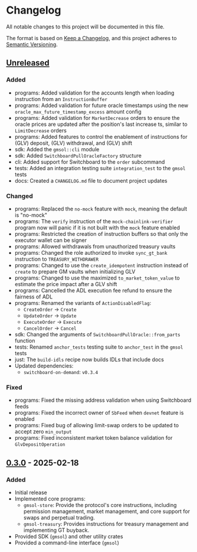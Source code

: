 # Changelog

All notable changes to this project will be documented in this file.

The format is based on [Keep a Changelog](https://keepachangelog.com/en/1.1.0/),
and this project adheres to [Semantic Versioning](https://semver.org/spec/v2.0.0.html).

## [Unreleased]

### Added

- programs: Added validation for the accounts length when loading instruction from an `InstructionBuffer`
- programs: Added validation for future oracle timestamps using the new `oracle_max_future_timestamp_excess` amount config
- programs: Added validation for `MarketDecrease` orders to ensure the oracle prices are updated after the position's last increase ts, similar to `LimitDecrease` orders
- programs: Added features to control the enablement of instructions for (GLV) deposit, (GLV) withdrawal, and (GLV) shift
- sdk: Added the `gmsol::cli` module
- sdk: Added `SwitchboardPullOracleFactory` structure
- cli: Added support for Switchboard to the `order` subcommand
- tests: Added an integration testing suite `integration_test` to the `gmsol` tests
- docs: Created a `CHANGELOG.md` file to document project updates

### Changed

- programs: Replaced the `no-mock` feature with `mock`, meaning the default is "no-mock"
- programs: The `verify` instruction of the `mock-chainlink-verifier` program now will panic if it is not built with the `mock` feature enabled
- programs: Restricted the creation of instruction buffers so that only the executor wallet can be signer
- programs: Allowed withdrawals from unauthorized treasury vaults
- programs: Changed the role authorized to invoke `sync_gt_bank` instruction to `TREASURY_WITHDRAWER`
- programs: Changed to use the `create_idempotent` instruction instead of `create` to prepare GM vaults when initializing GLV
- programs: Changed to use the maximized `to_market_token_value` to estimate the price impact after a GLV shift
- programs: Cancelled the ADL execution fee refund to ensure the fairness of ADL
- programs: Renamed the variants of `ActionDisabledFlag`:
  - `CreateOrder` -> `Create`
  - `UpdateOrder` -> `Update`
  - `ExecuteOrder` -> `Execute`
  - `CancelOrder` -> `Cancel`
- sdk: Changed the arguments of `SwitchboardPullOracle::from_parts` function
- tests: Renamed `anchor_tests` testing suite to `anchor_test` in the `gmsol` tests
- just: The `build-idls` recipe now builds IDLs that include docs
- Updated dependencies:
  - `switchboard-on-demand`: `v0.3.4`

### Fixed

- programs: Fixed the missing address validation when using Switchboard feeds
- programs: Fixed the incorrect owner of `SbFeed` when `devnet` feature is enabled
- programs: Fixed bug of allowing limit-swap orders to be updated to accept zero `min_output`
- programs: Fixed inconsistent market token balance validation for `GlvDepositOperation`

## [0.3.0] - 2025-02-18

### Added

- Initial release
- Implemented core programs:
  - `gmsol-store`: Provide the protocol's core instructions, including permission management, market management, and core support for swaps and perpetual trading.
  - `gmsol-treasury`: Provides instructions for treasury management and implementing GT buyback.
- Provided SDK (`gmsol`) and other utility crates
- Provided a command-line interface (`gmsol`)

[unreleased]: https://github.com/gmsol-labs/gmx-solana/compare/v0.3.0...HEAD
[0.3.0]: https://github.com/gmsol-labs/gmx-solana/releases/tag/v0.3.0
